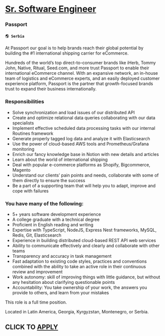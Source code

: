 # [Sr. Software Engineer](https://www.remotewlb.com/apply/sr-software-engineer-81440)  
### Passport  
#### `🌎 Serbia`  

At Passport our goal is to help brands reach their global potential by building the #1 international shipping carrier for eCommerce.

Hundreds of the world’s top direct-to-consumer brands like iHerb, Tommy John, Native, Ritual, Seed.com, and more trust Passport to enable their international eCommerce channel. With an expansive network, an in-house team of logistics and eCommerce experts, and an easily deployed customer experience platform, Passport is the partner that growth-focused brands trust to expand their business internationally.

### Responsibilities

  * Solve synchronization and load issues of our distributed API
  * Create and optimize relational data queries collaborating with our data specialists
  * Implement effective scheduled data processing tasks with our internal Routines framework
  * Generate properly tagged log data and analyze it with Elasticsearch
  * Use the power of cloud-based AWS tools and Prometheus/Grafana monitoring 
  * Enrich our fancy knowledge base in Notion with new details and articles
  * Learn about the world of international shipping
  * Deal with popular e-commerce platforms as Shopify, Bigcommerce, Magento
  * Understand our clients’ pain points and needs, collaborate with some of them directly to ensure the success
  * Be a part of a supporting team that will help you to adapt, improve and cope with failures

### You have many of the following:

  * 5+ years software development experience
  * A college graduate with a technical degree
  * Proficient in English reading and writing
  * Expertise with TypeScript, NodeJS, Express Nest frameworks, MySQL, Redis, Git, Elasticsearch
  * Experience in building distributed cloud-based REST API web services
  * Ability to communicate effectively and clearly and collaborate with other teams
  * Transparency and accuracy in task management
  * Fast adaptation to existing code styles, practices and conventions combined with the ability to take an active role in their continuous review and improvement
  * Work autonomy: skill of improving things with little guidance, but without any hesitation about clarifying questionable points
  * Accountability: You take ownership of your work, the answers you provide to others, and learn from your mistakes

This role is a full time position.

Located in Latin America, Georgia, Kyrgyzstan, Montenegro, or Serbia.

  
## CLICK TO [APPLY](https://www.remotewlb.com/apply/sr-software-engineer-81440)

